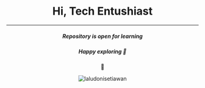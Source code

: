 <h1 align="center">Hi, Tech Entushiast</h1>
<hr/>
<h5 align="center">Repository is open for learning</h5>
<h5 align="center">Happy exploring 🙂</h5>


<p align="center">🌱</p>


<p align="center" ><img src="https://github-readme-streak-stats.herokuapp.com/?user=laludonisetiawan&" alt="laludonisetiawan" /></p>


